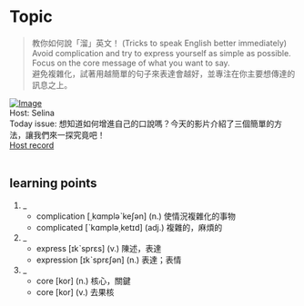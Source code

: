 # Topic

> 教你如何說「溜」英文！ (Tricks to speak English better immediately) <br>
> Avoid complication and try to express yourself as simple as possible. Focus on the core message of what you want to say. <br>
> 避免複雜化，試著用越簡單的句子來表達會越好，並專注在你主要想傳達的訊息之上。 <br>

[![Image](https://cdn.voicetube.com/assets/thumbnails/93Va0ploYbA.jpg)](https://www.youtube.com/embed/93Va0ploYbA?rel=0&showinfo=0&cc_load_policy=0&controls=1&autoplay=1&iv_load_policy=3&playsinline=1&wmode=transparent&start=113&end=123&enablejsapi=1&origin=https://tw.voicetube.com&widgetid=1)<br>
Host: Selina 
<br>Today issue: 想知道如何增進自己的口說嗎？今天的影片介紹了三個簡單的方法，讓我們來一探究竟吧！
<br>
[Host record](https://cdn.voicetube.com/everyday_records/4867/1605862352.mp3)
<br><br>
## learning points
1. _
	* complication [͵kɑmpləˋkeʃən] (n.) 使情況複雜化的事物
	* complicated [ˋkɑmplə͵ketɪd] (adj.) 複雜的，麻煩的
2. _
	* express [ɪkˋsprɛs] (v.) 陳述，表達
	* expression [ɪkˋsprɛʃən] (n.) 表達；表情
3. _
	* core [kor] (n.) 核心，關鍵
	* core [kor] (v.) 去果核
